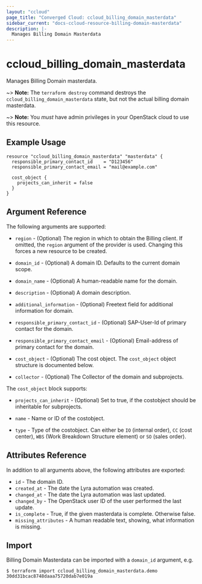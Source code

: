 ```yaml
---
layout: "ccloud"
page_title: "Converged Cloud: ccloud_billing_domain_masterdata"
sidebar_current: "docs-ccloud-resource-billing-domain-masterdata"
description: |-
  Manages Billing Domain Masterdata
---
```


# ccloud\_billing\_domain\_masterdata

Manages Billing Domain masterdata.

~> **Note:** The `terraform destroy` command destroys the
`ccloud_billing_domain_masterdata` state, but not the actual billing domain
masterdata.

~> **Note:** You _must_ have admin privileges in your OpenStack cloud to use
this resource.

## Example Usage

```hcl
resource "ccloud_billing_domain_masterdata" "masterdata" {
  responsible_primary_contact_id    = "D123456"
  responsible_primary_contact_email = "mail@example.com"

  cost_object {
    projects_can_inherit = false
  }
}
```

## Argument Reference

The following arguments are supported:

* `region` - (Optional) The region in which to obtain the Billing client. If
  omitted, the `region` argument of the provider is used. Changing this forces
  a new resource to be created.

* `domain_id` - (Optional) A domain ID. Defaults to the current domain scope.

* `domain_name` - (Optional) A human-readable name for the domain.

* `description` - (Optional) A domain description.

* `additional_information` - (Optional) Freetext field for additional
  information for domain.

* `responsible_primary_contact_id` - (Optional) SAP-User-Id of primary contact
  for the domain.

* `responsible_primary_contact_email` - (Optional) Email-address of primary
  contact for the domain.

* `cost_object` - (Optional) The cost object. The `cost_object` object structure
  is documented below.

* `collector` - (Optional) The Collector of the domain and subprojects.

The `cost_object` block supports:

* `projects_can_inherit` - (Optional) Set to true, if the costobject should be
  inheritable for subprojects.

* `name` - Name or ID of the costobject.

* `type` - Type of the costobject. Can either be `IO` (internal order), `CC`
  (cost center), `WBS` (Work Breakdown Structure element) or `SO` (sales order).

## Attributes Reference

In addition to all arguments above, the following attributes are exported:

* `id` - The domain ID.
* `created_at` - The date the Lyra automation was created.
* `changed_at` - The date the Lyra automation was last updated.
* `changed_by` - The OpenStack user ID of the user performed the last update.
* `is_complete` - True, if the given masterdata is complete. Otherwise false.
* `missing_attributes` - A human readable text, showing, what information is missing.

## Import

Billing Domain Masterdata can be imported with a `domain_id` argument, e.g.

```
$ terraform import ccloud_billing_domain_masterdata.demo 30dd31bcac8748daaa75720dab7e019a
```
